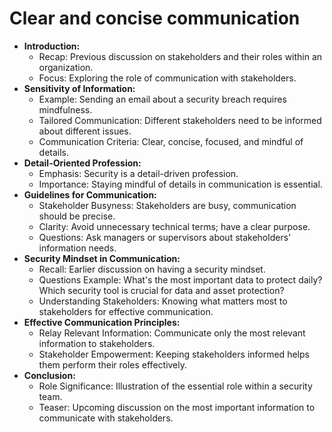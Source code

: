 # Clear and concise communication

- **Introduction:**
	- Recap: Previous discussion on stakeholders and their roles within an organization.
	- Focus: Exploring the role of communication with stakeholders.
- **Sensitivity of Information:**
	- Example: Sending an email about a security breach requires mindfulness.
	- Tailored Communication: Different stakeholders need to be informed about different issues.
	- Communication Criteria: Clear, concise, focused, and mindful of details.
- **Detail-Oriented Profession:**
	- Emphasis: Security is a detail-driven profession.
	- Importance: Staying mindful of details in communication is essential.
- **Guidelines for Communication:**
	- Stakeholder Busyness: Stakeholders are busy, communication should be precise.
	- Clarity: Avoid unnecessary technical terms; have a clear purpose.
	- Questions: Ask managers or supervisors about stakeholders' information needs.
- **Security Mindset in Communication:**
	- Recall: Earlier discussion on having a security mindset.
	- Questions Example: What's the most important data to protect daily? Which security tool is crucial for data and asset protection?
	- Understanding Stakeholders: Knowing what matters most to stakeholders for effective communication.
- **Effective Communication Principles:**
	- Relay Relevant Information: Communicate only the most relevant information to stakeholders.
	- Stakeholder Empowerment: Keeping stakeholders informed helps them perform their roles effectively.
- **Conclusion:**
	- Role Significance: Illustration of the essential role within a security team.
	- Teaser: Upcoming discussion on the most important information to communicate with stakeholders.
